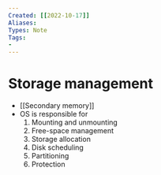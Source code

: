 ```yaml
---
Created: [[2022-10-17]]
Aliases: 
Types: Note
Tags: 
- 
---
```

# Storage management
- [[Secondary memory]]
- OS is responsible for
	1. Mounting and unmounting
	2. Free-space management
	3. Storage allocation
	4. Disk scheduling
	5. Partitioning
	6. Protection